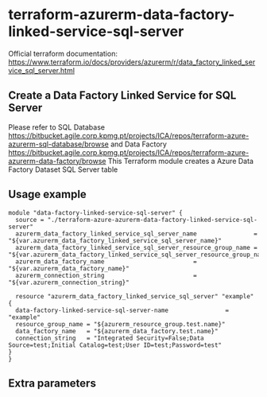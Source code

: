 # terraform-azurerm-data-factory-linked-service-sql-server

Official terraform documentation: <https://www.terraform.io/docs/providers/azurerm/r/data_factory_linked_service_sql_server.html>

## Create a Data Factory Linked Service for SQL Server

Please refer to SQL Database <https://bitbucket.agile.corp.kpmg.pt/projects/ICA/repos/terraform-azure-azurerm-sql-database/browse> and Data Factory <https://bitbucket.agile.corp.kpmg.pt/projects/ICA/repos/terraform-azure-azurerm-data-factory/browse>
This Terraform module creates a Azure Data Factory Dataset SQL Server table

## Usage example

```hcl
module "data-factory-linked-service-sql-server" {
  source = "./terraform-azure-azurerm-data-factory-linked-service-sql-server"
  azurerm_data_factory_linked_service_sql_server_name                = "${var.azurerm_data_factory_linked_service_sql_server_name}"
  azurerm_data_factory_linked_service_sql_server_resource_group_name = "${var.azurerm_data_factory_linked_service_sql_server_resource_group_name}"
  azurerm_data_factory_name            				= "${var.azurerm_data_factory_name}"
  azurerm_connection_string							= "${var.azurerm_connection_string}"
  
  resource "azurerm_data_factory_linked_service_sql_server" "example" {
  data-factory-linked-service-sql-server-name                = "example"
  resource_group_name = "${azurerm_resource_group.test.name}"
  data_factory_name   = "${azurerm_data_factory.test.name}"
  connection_string   = "Integrated Security=False;Data Source=test;Initial Catalog=test;User ID=test;Password=test"
}
}
```

## Extra parameters

```hcl

```
